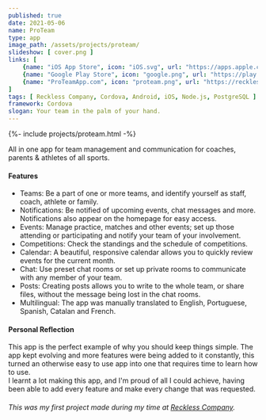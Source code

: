 ```yaml
---
published: true
date: 2021-05-06
name: ProTeam
type: app
image_path: /assets/projects/proteam/
slideshow: [ cover.png ]
links: [
    {name: "iOS App Store", icon: "iOS.svg", url: "https://apps.apple.com/ae/app/proteam/id1561848868"},
    {name: "Google Play Store", icon: "google.png", url: "https://play.google.com/store/apps/details?id=com.recklesscompany.proteamapp"},
    {name: "ProTeamApp.com", icon: "proteam.png", url: "https://recklesscomp.wixsite.com/proteam"},
]
tags: [ Reckless Company, Cordova, Android, iOS, Node.js, PostgreSQL ]
framework: Cordova
slogan: Your team in the palm of your hand.
---
```

{%- include projects/proteam.html -%}

All in one app for team management and communication for coaches, parents & athletes of all sports.

#### Features

- Teams: Be a part of one or more teams, and identify yourself as staff, coach, athlete or family.
- Notifications: Be notified of upcoming events, chat messages and more. Notifications also appear on the homepage for easy access.
- Events: Manage practice, matches and other events; set up those attending or participating and notify your team of your involvement.
- Competitions: Check the standings and the schedule of competitions.
- Calendar: A beautiful, responsive calendar allows you to quickly review events for the current month.
- Chat: Use preset chat rooms or set up private rooms to communicate with any member of your team.
- Posts: Creating posts allows you to write to the whole team, or share files, without the message being lost in the chat rooms.
- Multilingual: The app was manually translated to English, Portuguese, Spanish, Catalan and French.

#### Personal Reflection

This app is the perfect example of why you should keep things simple. The app kept evolving and more features were being added to it constantly, this turned an otherwise easy to use app into one that requires time to learn how to use.   
I learnt a lot making this app, and I'm proud of all I could achieve, having been able to add every feature and make every change that was requested.

###### This was my first project made during my time at [Reckless Company](https://www.recklesscompany.com).